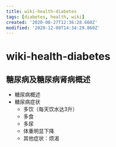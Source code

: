 ```yaml
---
title: wiki-health-diabetes
tags: [diabetes, health, wiki]
created: '2020-08-27T12:36:28.660Z'
modified: '2020-12-08T14:34:29.860Z'
---
```


# wiki-health-diabetes

## 糖尿病及糖尿病肾病概述

- 糖尿病概述
- 糖尿病症状
  - 多饮（每天饮水达3升）
  - 多食
  - 多尿
  - 体重明显下降
  - 其他症状：烦渴
